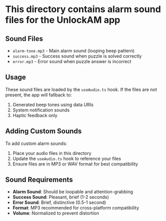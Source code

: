 # This directory contains alarm sound files for the UnlockAM app

## Sound Files

- `alarm-tone.mp3` - Main alarm sound (looping beep pattern)
- `success.mp3` - Success sound when puzzle is solved correctly
- `error.mp3` - Error sound when puzzle answer is incorrect

## Usage

These sound files are loaded by the `useAudio.ts` hook. If the files are not present, the app will fallback to:
1. Generated beep tones using data URIs
2. System notification sounds
3. Haptic feedback only

## Adding Custom Sounds

To add custom alarm sounds:
1. Place your audio files in this directory
2. Update the `useAudio.ts` hook to reference your files
3. Ensure files are in MP3 or WAV format for best compatibility

## Sound Requirements

- **Alarm Sound**: Should be loopable and attention-grabbing
- **Success Sound**: Pleasant, brief (1-2 seconds)
- **Error Sound**: Brief, distinctive (0.5-1 second)
- **Format**: MP3 recommended for cross-platform compatibility
- **Volume**: Normalized to prevent distortion
